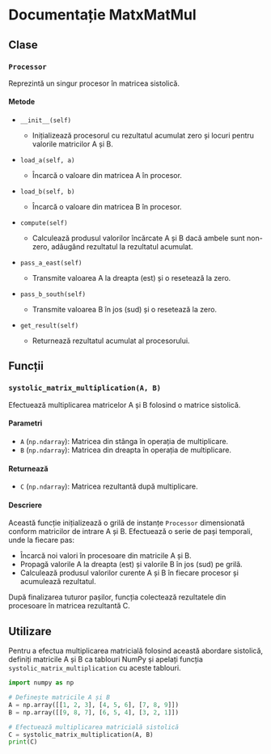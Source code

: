 # Documentație MatxMatMul

## Clase

### `Processor`

Reprezintă un singur procesor în matricea sistolică.

#### Metode

- `__init__(self)`
  - Inițializează procesorul cu rezultatul acumulat zero și locuri pentru valorile matricilor A și B.

- `load_a(self, a)`
  - Încarcă o valoare din matricea A în procesor.

- `load_b(self, b)`
  - Încarcă o valoare din matricea B în procesor.

- `compute(self)`
  - Calculează produsul valorilor încărcate A și B dacă ambele sunt non-zero, adăugând rezultatul la rezultatul acumulat.

- `pass_a_east(self)`
  - Transmite valoarea A la dreapta (est) și o resetează la zero.

- `pass_b_south(self)`
  - Transmite valoarea B în jos (sud) și o resetează la zero.

- `get_result(self)`
  - Returnează rezultatul acumulat al procesorului.

## Funcții

### `systolic_matrix_multiplication(A, B)`

Efectuează multiplicarea matricelor A și B folosind o matrice sistolică.

#### Parametri

- `A` (`np.ndarray`): Matricea din stânga în operația de multiplicare.
- `B` (`np.ndarray`): Matricea din dreapta în operația de multiplicare.

#### Returnează

- `C` (`np.ndarray`): Matricea rezultantă după multiplicare.

#### Descriere

Această funcție inițializează o grilă de instanțe `Processor` dimensionată conform matricilor de intrare A și B. Efectuează o serie de pași temporali, unde la fiecare pas:

- Încarcă noi valori în procesoare din matricile A și B.
- Propagă valorile A la dreapta (est) și valorile B în jos (sud) pe grilă.
- Calculează produsul valorilor curente A și B în fiecare procesor și acumulează rezultatul.

După finalizarea tuturor pașilor, funcția colectează rezultatele din procesoare în matricea rezultantă C.

## Utilizare

Pentru a efectua multiplicarea matricială folosind această abordare sistolică, definiți matricile A și B ca tablouri NumPy și apelați funcția `systolic_matrix_multiplication` cu aceste tablouri.

```python
import numpy as np

# Definește matricile A și B
A = np.array([[1, 2, 3], [4, 5, 6], [7, 8, 9]])
B = np.array([[9, 8, 7], [6, 5, 4], [3, 2, 1]])

# Efectuează multiplicarea matricială sistolică
C = systolic_matrix_multiplication(A, B)
print(C)
